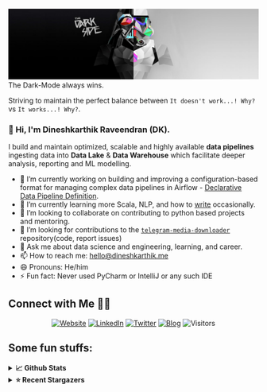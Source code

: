 ![](https://github.com/Dineshkarthik/Dineshkarthik/blob/master/assets/cover.jpg)
The Dark-Mode always wins.

Striving to maintain the perfect balance between `It doesn't work...! Why?` vs `It works...! Why?`.

### 👋 Hi, I'm Dineshkarthik Raveendran (DK).

I build and maintain optimized, scalable and highly available **data pipelines** ingesting data into **Data Lake** & **Data Warehouse** which facilitate deeper analysis, reporting and ML modelling.


- 🔭 I’m currently working on building and improving a configuration-based format for managing complex data pipelines in Airflow - [Declarative Data Pipeline Definition](https://www.thoughtworks.com/de/radar/techniques?blipid=202005084).
- 🌱 I’m currently learning more Scala, NLP, and how to [write](https://medium.com/@dineshkarthik.r) occasionally.
- 👯 I’m looking to collaborate on contributing to python based projects and mentoring.
- 🤔 I’m looking for contributions to the [`telegram-media-downloader`](https://github.com/Dineshkarthik/telegram_media_downloader) repository(code, report issues) 
- 💬 Ask me about data science and engineering, learning, and career.
- 📫 How to reach me: [hello@dineshkarthik.me](mailto:hello@dineshkarthik.me)
- 😄 Pronouns: He/him
- ⚡ Fun fact: Never used PyCharm or IntelliJ or any such IDE

## Connect with Me 🤝🏻

<p align="center">
<a href="https://dineshkarthik.me"><img alt="Website" src="https://img.shields.io/badge/Website-dineshkarthik.me-blue?style=flat&logo=google-chrome"></a>
<a href="https://www.linkedin.com/in/dineshkarthik-r/"><img alt="LinkedIn" src="https://img.shields.io/badge/LinkedIN-Dineshkarthik%20Raveendran-blue?style=flat&logo=linkedin"></a>
<a href="https://twitter.com/Dineshkarthik_R"><img alt="Twitter" src="https://img.shields.io/badge/Twitter-Dineshkarthik%20R-blue?style=flat&logo=twitter"></a>
<a href="https://medium.com/@dineshkarthik.r"><img alt="Blog" src="https://img.shields.io/badge/Medium-Dineshkarthik%20Raveendran-blue?style=flat&logo=medium"></a>
<img alt="Visitors" src="https://visitor-badge.laobi.icu/badge?page_id=Dineshkarthik">
</p>


## Some fun stuffs:

<details>
  <summary><b>📈 Github Stats</b></summary>
  <img height="180em" src="https://github-readme-stats.vercel.app/api?username=Dineshkarthik&show_icons=true&hide_border=true&&count_private=true&include_all_commits=true" />
  <img height="180em" src="https://github-readme-streak-stats.herokuapp.com/?user=Dineshkarthik&hide_border=true" />
</details>

<details>
  <summary><b>⭐ Recent Stargazers</b></summary>
  <table cellspacing="0" cellpadding="0" style="border: none;">
    <tbody cellspacing="0" cellpadding="0" style="border: none;">
      <tr style="border: none;">
        <td style="border: none">
          <a href="https://github.com/zzzbruno">
            <img
              style="border-radius: 50%;"
              align="left"
              src="https://avatars.githubusercontent.com/u/31184536?v=4"
              width="96"
              height="65"
            />
          </a>
        </td>
        <td style="border: none">
          <div>
            <a href="https://github.com/zzzbruno">zzzbruno</a> 
            starred <a href="https://github.com/Dineshkarthik/telegram_media_downloader">telegram_media_downloader</a>
          </div>
          <div>
            User Bio: Nothing to 👀 here , no bio...!!
          </div>
        </td>
      </tr>
      <tr style="border: none;">
        <td style="border: none">
          <a href="https://github.com/MichaelYochpaz">
            <img
              style="border-radius: 50%;"
              align="left"
              src="https://avatars.githubusercontent.com/u/8832013?u=e78e206e88a1addeeb9a90c47d67abb0c5450914&v=4"
              width="96"
              height="65"
            />
          </a>
        </td>
        <td style="border: none">
          <div>
            <a href="https://github.com/MichaelYochpaz">Michael Yochpaz</a> 
            starred <a href="https://github.com/Dineshkarthik/telegram_media_downloader">telegram_media_downloader</a>
          </div>
          <div>
            User Bio: Nothing to 👀 here , no bio...!!
          </div>
        </td>
      </tr>
      <tr style="border: none;">
        <td style="border: none">
          <a href="https://github.com/rskris">
            <img
              style="border-radius: 50%;"
              align="left"
              src="https://avatars.githubusercontent.com/u/15094930?v=4"
              width="96"
              height="65"
            />
          </a>
        </td>
        <td style="border: none">
          <div>
            <a href="https://github.com/rskris">Srinath Ravulaparthy</a> 
            starred <a href="https://github.com/Dineshkarthik/codility-training">codility-training</a>
          </div>
          <div>
            User Bio: Senior Data Scientist @ Citilabs Inc. working in Mobility Analytics, Predictive Modeling, Data Mining and Computational Statistics
          </div>
        </td>
      </tr>
      <tr style="border: none;">
        <td style="border: none">
          <a href="https://github.com/zhenzhongfu">
            <img
              style="border-radius: 50%;"
              align="left"
              src="https://avatars.githubusercontent.com/u/8703566?u=93e9d22a2d7dc1b24a5bd50666bf0f80673224e0&v=4"
              width="96"
              height="65"
            />
          </a>
        </td>
        <td style="border: none">
          <div>
            <a href="https://github.com/zhenzhongfu">nanaDio</a> 
            starred <a href="https://github.com/Dineshkarthik/telegram_media_downloader">telegram_media_downloader</a>
          </div>
          <div>
            User Bio: Nothing to 👀 here , no bio...!!
          </div>
        </td>
      </tr>
      <tr style="border: none;">
        <td style="border: none">
          <a href="https://github.com/MElHuseyni">
            <img
              style="border-radius: 50%;"
              align="left"
              src="https://avatars.githubusercontent.com/u/16476624?u=a2833de3727b31e92be1a9ccd72fe40d04302409&v=4"
              width="96"
              height="65"
            />
          </a>
        </td>
        <td style="border: none">
          <div>
            <a href="https://github.com/MElHuseyni">Mahmud El-Huseyni</a> 
            starred <a href="https://github.com/Dineshkarthik/telegram_media_downloader">telegram_media_downloader</a>
          </div>
          <div>
            User Bio: I train Machine Learning Models
          </div>
        </td>
      </tr>
      <tr style="border: none;">
        <td style="border: none">
          <a href="https://github.com/michi-gato">
            <img
              style="border-radius: 50%;"
              align="left"
              src="https://avatars.githubusercontent.com/u/17103609?u=5e97eeef4d3c7cd9b3a3d211d973f29d05ade160&v=4"
              width="96"
              height="65"
            />
          </a>
        </td>
        <td style="border: none">
          <div>
            <a href="https://github.com/michi-gato">Sarah Nguyễn</a> 
            starred <a href="https://github.com/Dineshkarthik/telegram_media_downloader">telegram_media_downloader</a>
          </div>
          <div>
            User Bio: Nothing to 👀 here , no bio...!!
          </div>
        </td>
      </tr>
      <tr style="border: none;">
        <td style="border: none">
          <a href="https://github.com/aditnanda">
            <img
              style="border-radius: 50%;"
              align="left"
              src="https://avatars.githubusercontent.com/u/44946501?u=66365aaa5bf1bc3ba4547ba99b8870cfef08f082&v=4"
              width="96"
              height="65"
            />
          </a>
        </td>
        <td style="border: none">
          <div>
            <a href="https://github.com/aditnanda">Aditya Nanda Utama</a> 
            starred <a href="https://github.com/Dineshkarthik/telegram_media_downloader">telegram_media_downloader</a>
          </div>
          <div>
            User Bio: Android App and Web Development
          </div>
        </td>
      </tr>
      <tr style="border: none;">
        <td style="border: none">
          <a href="https://github.com/nguyenhuuthinhvnpl">
            <img
              style="border-radius: 50%;"
              align="left"
              src="https://avatars.githubusercontent.com/u/5877975?u=7013ae1097daa1d72fcc0e52cd283010512f88d7&v=4"
              width="96"
              height="65"
            />
          </a>
        </td>
        <td style="border: none">
          <div>
            <a href="https://github.com/nguyenhuuthinhvnpl">nguyenhuuthinhvnpl</a> 
            starred <a href="https://github.com/Dineshkarthik/codility-training">codility-training</a>
          </div>
          <div>
            User Bio: Nothing to 👀 here , no bio...!!
          </div>
        </td>
      </tr>
      <tr style="border: none;">
        <td style="border: none">
          <a href="https://github.com/LoopGlitch26">
            <img
              style="border-radius: 50%;"
              align="left"
              src="https://avatars.githubusercontent.com/u/53336715?u=f7716ac9e0b6bbf56e97f9622ae005bd0fa8dc8e&v=4"
              width="96"
              height="65"
            />
          </a>
        </td>
        <td style="border: none">
          <div>
            <a href="https://github.com/LoopGlitch26">Bravish Ghosh</a> 
            starred <a href="https://github.com/Dineshkarthik/codility-training">codility-training</a>
          </div>
          <div>
            User Bio: Value Addition by Open Source Contributions. @google DSC Lead, @microsoft LSA, @MLH Mentor
          </div>
        </td>
      </tr>
      <tr style="border: none;">
        <td style="border: none">
          <a href="https://github.com/DionkXk7night">
            <img
              style="border-radius: 50%;"
              align="left"
              src="https://avatars.githubusercontent.com/u/49094687?u=f20e39206fdb8c5d249547abe0a0a8e80657e745&v=4"
              width="96"
              height="65"
            />
          </a>
        </td>
        <td style="border: none">
          <div>
            <a href="https://github.com/DionkXk7night">DionkXk7night</a> 
            starred <a href="https://github.com/Dineshkarthik/telegram_media_downloader">telegram_media_downloader</a>
          </div>
          <div>
            User Bio: Nothing ever becomes real till it is experienced—— even a Proverb is no proverb to you till your life has illustrated it.
          </div>
        </td>
      </tr>
      </tbody>
  </table>
</details>